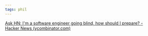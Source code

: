 ```yaml
---
tags: phil
---
```


[Ask HN: I'm a software engineer going blind, how should I prepare? - Hacker News (ycombinator.com)](https://news.ycombinator.com/item?id=22918980)

